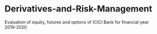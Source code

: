 # Derivatives-and-Risk-Management
Evaluation of equity, futures and options of ICICI Bank for financial year 2019-2020
